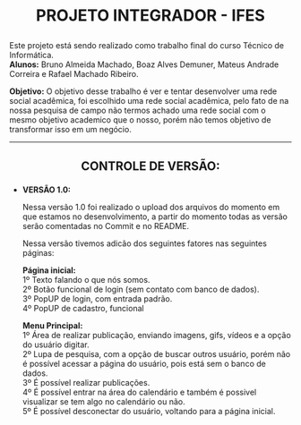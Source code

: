 # <p align="center">PROJETO INTEGRADOR - IFES</p>


Este projeto está sendo realizado como trabalho final do curso Técnico de Informática.</br>
**Alunos:** Bruno Almeida Machado, Boaz Alves Demuner, Mateus Andrade Correira e Rafael Machado Ribeiro.</br>

**Objetivo:** O objetivo desse trabalho é ver e tentar desenvolver uma rede social acadêmica, foi escolhido uma rede social acadêmica, pelo fato de na nossa pesquisa de campo não termos achado uma rede social com o mesmo objetivo academico que o nosso, porém não temos objetivo de transformar isso em um negócio.</br>

---

## **<p align="center">CONTROLE DE VERSÃO:</p>**

- **VERSÃO 1.0:** <br/>

    Nessa versão 1.0 foi realizado o upload dos arquivos do momento em que estamos no desenvolvimento, a partir do momento todas as versão serão comentadas no Commit e no README.</br> 

    Nessa versão tivemos adicão dos seguintes fatores nas seguintes páginas:</br>

    **Página inicial:</br>**
    1º Texto falando o que nós somos.</br>
    2º Botão funcional de login (sem contato com banco de dados).</br>
    3º PopUP de login, com entrada padrão.</br>
    4º PopUP de cadastro, funcional</br>

    **Menu Principal:</br>**
    1º Área de realizar publicação, enviando imagens, gifs, vídeos e a opção do usuário digitar.</br>
    2º Lupa de pesquisa, com a opção de buscar outros usuário, porém não é possível acessar a página do usuário, pois está sem o banco de dados.</br>
    3º É possível realizar publicações.</br>
    4º É possível entrar na área do calendário e também é possivel visualizar se tem algo no calendário ou não.</br>
    5º É possível desconectar do usuário, voltando para a página inicial.</br>
